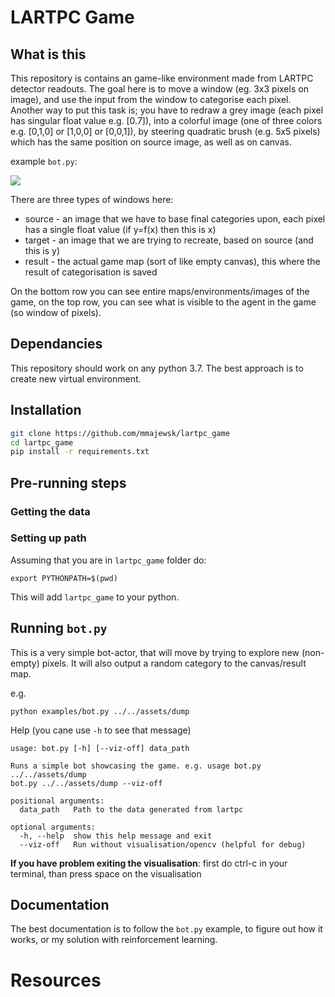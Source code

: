 # LARTPC Game

## What is this

This repository is contains an game-like environment made from LARTPC detector readouts.
The goal here is to move a window (eg. 3x3 pixels on image), 
and use the input from the window to categorise each pixel.
Another way to put this task is; you have to redraw a grey image (each pixel has singular float value e.g. [0.7]),
into a colorful image (one of three colors e.g. [0,1,0] or [1,0,0] or [0,0,1]), by steering quadratic brush (e.g. 5x5 pixels)
which has the same position on source image, as well as on canvas.

example `bot.py`:

![](https://i.imgur.com/IyswEwy.gif)

There are three types of windows here:
 - source - an image that we have to base final categories upon, each pixel has a single float value (if y=f(x) then this is x)
 - target - an image that we are trying to recreate, based on source  (and this is y)
 - result - the actual game map (sort of like empty canvas), this where the result of categorisation is saved
 
On the bottom row you can see entire maps/environments/images of the game, 
on the top row, you can see what is visible to the agent in the game (so window of pixels).

## Dependancies

This repository should work on any python 3.7.
The best approach is to create new virtual environment.

## Installation

```bash
git clone https://github.com/mmajewsk/lartpc_game
cd lartpc_game
pip install -r requirements.txt
```

## Pre-running steps
### Getting the data

### Setting up path
Assuming that you are in `lartpc_game` folder do:

```
export PYTHONPATH=$(pwd)
```

This will add `lartpc_game` to your python.

## Running `bot.py`

This is a very simple bot-actor, that will move by trying to explore new (non-empty) pixels.
It will also output a random category to the canvas/result map.

e.g.

```
python examples/bot.py ../../assets/dump 
```

Help (you cane use `-h` to see that message)
```
usage: bot.py [-h] [--viz-off] data_path

Runs a simple bot showcasing the game. e.g. usage bot.py ../../assets/dump
bot.py ../../assets/dump --viz-off

positional arguments:
  data_path   Path to the data generated from lartpc

optional arguments:
  -h, --help  show this help message and exit
  --viz-off   Run without visualisation/opencv (helpful for debug)
```

**If you have problem exiting the visualisation**:
first do ctrl-c in your terminal, than press space on the visualisation

## Documentation

The best documentation is to follow the `bot.py` example, 
to figure out how it works, 
or my solution with reinforcement learning.

# Resources